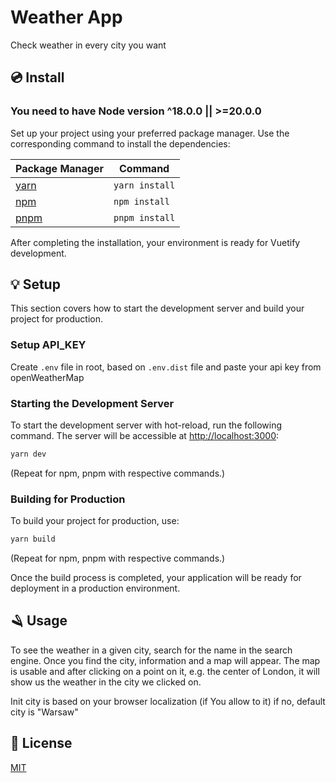 # Weather App

Check weather in every city you want

## 💿 Install

### You need to have Node version ^18.0.0 || >=20.0.0

Set up your project using your preferred package manager. Use the corresponding command to install the dependencies:

| Package Manager                                                | Command        |
|---------------------------------------------------------------|----------------|
| [yarn](https://yarnpkg.com/getting-started)                   | `yarn install` |
| [npm](https://docs.npmjs.com/cli/v7/commands/npm-install)     | `npm install`  |
| [pnpm](https://pnpm.io/installation)                          | `pnpm install` |

After completing the installation, your environment is ready for Vuetify development.

## 💡 Setup

This section covers how to start the development server and build your project for production.

### Setup API_KEY 
Create `.env` file in root, based on `.env.dist` file and paste your api key from openWeatherMap

### Starting the Development Server

To start the development server with hot-reload, run the following command. The server will be accessible at [http://localhost:3000](http://localhost:3000):

```bash
yarn dev
```

(Repeat for npm, pnpm with respective commands.)


### Building for Production

To build your project for production, use:

```bash
yarn build
```

(Repeat for npm, pnpm with respective commands.)

Once the build process is completed, your application will be ready for deployment in a production environment.

## 🪒 Usage

To see the weather in a given city, search for the name in the search engine.
Once you find the city, information and a map will appear. The map is usable and after clicking on a point on it, e.g. the center of London,
it will show us the weather in the city we clicked on.

Init city is based on your browser localization (if You allow to it) if no, default city is "Warsaw"

## 📑 License
[MIT](http://opensource.org/licenses/MIT)
